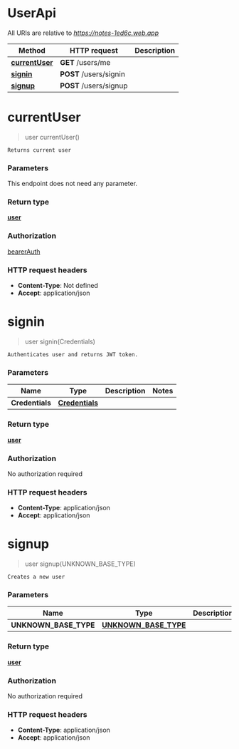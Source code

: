 # UserApi

All URIs are relative to *https://notes-1ed6c.web.app*

Method | HTTP request | Description
------------- | ------------- | -------------
[**currentUser**](UserApi.md#currentUser) | **GET** /users/me | 
[**signin**](UserApi.md#signin) | **POST** /users/signin | 
[**signup**](UserApi.md#signup) | **POST** /users/signup | 


<a name="currentUser"></a>
# **currentUser**
> user currentUser()



    Returns current user

### Parameters
This endpoint does not need any parameter.

### Return type

[**user**](../Models/user.md)

### Authorization

[bearerAuth](../README.md#bearerAuth)

### HTTP request headers

- **Content-Type**: Not defined
- **Accept**: application/json

<a name="signin"></a>
# **signin**
> user signin(Credentials)



    Authenticates user and returns JWT token.

### Parameters

Name | Type | Description  | Notes
------------- | ------------- | ------------- | -------------
 **Credentials** | [**Credentials**](../Models/Credentials.md)|  |

### Return type

[**user**](../Models/user.md)

### Authorization

No authorization required

### HTTP request headers

- **Content-Type**: application/json
- **Accept**: application/json

<a name="signup"></a>
# **signup**
> user signup(UNKNOWN\_BASE\_TYPE)



    Creates a new user

### Parameters

Name | Type | Description  | Notes
------------- | ------------- | ------------- | -------------
 **UNKNOWN\_BASE\_TYPE** | [**UNKNOWN_BASE_TYPE**](../Models/UNKNOWN_BASE_TYPE.md)|  |

### Return type

[**user**](../Models/user.md)

### Authorization

No authorization required

### HTTP request headers

- **Content-Type**: application/json
- **Accept**: application/json


